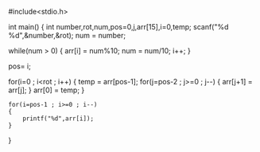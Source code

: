 #include<stdio.h>

int main()
{
   int number,rot,num,pos=0,j,arr[15],i=0,temp;
   scanf("%d %d",&number,&rot);
   num = number;
   
   while(num > 0)
   {
       arr[i] = num%10;
       num = num/10;
       i++;
   }
   
   pos= i;
   
   for(i=0 ; i<rot ; i++)
   {
       temp = arr[pos-1];
       for(j=pos-2 ; j>=0 ; j--)
       {
           arr[j+1] = arr[j];
       }
       arr[0] = temp;
   }

    for(i=pos-1 ; i>=0 ; i--)
    {
        printf("%d",arr[i]);
    }
}
